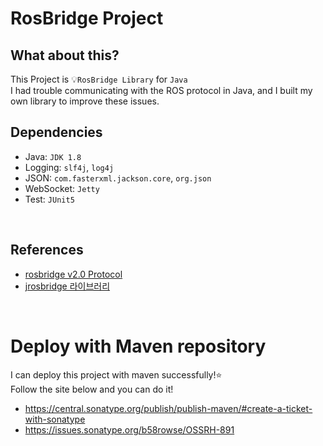 # RosBridge Project
## What about this?
This Project is 💡`RosBridge Library` for `Java`
<br>
I had trouble communicating with the ROS protocol in Java, and I built my own library to improve these issues.
<br>

## Dependencies
* Java: `JDK 1.8`
* Logging: `slf4j`, `log4j`
* JSON: `com.fasterxml.jackson.core`, `org.json`
* WebSocket: `Jetty`
* Test: `JUnit5`

<br>

## References
* [rosbridge v2.0 Protocol](https://github.com/RobotWebTools/rosbridge_suite/blob/ros1/ROSBRIDGE_PROTOCOL.md)
* [jrosbridge 라이브러리](https://github.com/WPI-RAIL/jrosbridge)

<br>

# Deploy with Maven repository
I can deploy this project with maven successfully!⭐
<br>
Follow the site below and you can do it!

* https://central.sonatype.org/publish/publish-maven/#create-a-ticket-with-sonatype
* https://issues.sonatype.org/b58rowse/OSSRH-891